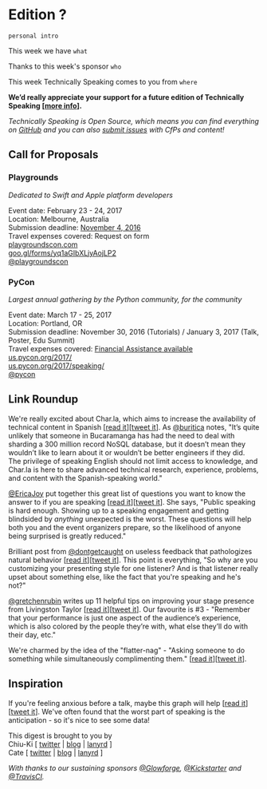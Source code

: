 # Edition ?

`personal intro`

This week we have `what`

Thanks to this week's sponsor `who`

This week Technically Speaking comes to you from `where`

**We’d really appreciate your support for a future edition of Technically Speaking [[more info](http://www.techspeak.email/sponsorship/)].**  

*Technically Speaking is Open Source, which means you can find everything on [GitHub](https://github.com/catehstn/technically-speaking/) and you can also [submit issues](https://github.com/catehstn/technically-speaking/issues/new) with CfPs and content!*  

## Call for Proposals

### Playgrounds
*Dedicated to Swift and Apple platform developers*

Event date: February 23 - 24, 2017  
Location: Melbourne, Australia  
Submission deadline: [November 4, 2016](https://twitter.com/playgroundscon/status/787052035434831872)  
Travel expenses covered: Request on form  
[playgroundscon.com](http://www.playgroundscon.com/)  
[goo.gl/forms/yq1aGIbXLjyAojLP2](https://goo.gl/forms/yq1aGIbXLjyAojLP2)  
[@playgroundscon](https://twitter.com/playgroundscon)


### PyCon
*Largest annual gathering by the Python community, for the community*

Event date: March 17 - 25, 2017  
Location: Portland, OR  
Submission deadline: November 30, 2016 (Tutorials) / January 3, 2017 (Talk, Poster, Edu Summit)  
Travel expenses covered: [Financial Assistance available](https://us.pycon.org/2017/financial-assistance/)  
[us.pycon.org/2017/](https://us.pycon.org/2017/)  
[us.pycon.org/2017/speaking/](https://us.pycon.org/2017/speaking/)  
[@pycon](https://twitter.com/pycon)



## Link Roundup

We're really excited about Char.la, which aims to increase the availability of technical content in Spanish [[read it](https://medium.com/colombia-dev/announcing-char-la-helping-bridge-the-spanish-speaking-tech-knowledge-gap-3d3bf56aea9e#.8nkv4dgap)][[tweet it](https://twitter.com/home?status=Announcing%20Char.la%E2%80%8A%E2%80%94%E2%80%8AHelping%20bridge%20the%20Spanish%20speaking%20tech%20knowledge%20gap%20by%20%40buritica%20https%3A//medium.com/colombia-dev/announcing-char-la-helping-bridge-the-spanish-speaking-tech-knowledge-gap-3d3bf56aea9e%23.8nkv4dgap%20via%20%40techspeakdigest)]. As [@buritica](http://twitter.com/buritica) notes, "It’s quite unlikely that someone in Bucaramanga has had the need to deal with sharding a 300 million record NoSQL database, but it doesn’t mean they wouldn’t like to learn about it or wouldn’t be better engineers if they did. The privilege of speaking English should not limit access to knowledge, and Char.la is here to share advanced technical research, experience, problems, and content with the Spanish-speaking world."

[@EricaJoy](http://twitter.com/ericajoy) put together this great list of questions you want to know the answer to if you are speaking [[read it](https://medium.com/@ericajoy/what-to-expect-when-youre-speaking-89bc6efc1706#.p1vnxx365)][[tweet it](https://twitter.com/home?status=What%20to%20Expect%20When%20You%E2%80%99re%20Speaking%20by%20%40EricaJoy%20https%3A//medium.com/%40ericajoy/what-to-expect-when-youre-speaking-89bc6efc1706%23.p1vnxx365%20via%20%40techspeakdigest)]. She says, "Public speaking is hard enough. Showing up to a speaking engagement and getting blindsided by _anything_ unexpected is the worst. These questions will help both you and the event organizers prepare, so the likelihood of anyone being surprised is greatly reduced."

Brilliant post from [@dontgetcaught](http://twitter.com/dontgetcaught) on useless feedback that pathologizes natural behavior [[read it](http://eloquentwoman.blogspot.com/2016/10/lets-stop-tormenting-speakers-about.html)][[tweet it](https://twitter.com/home?status=Let%27s%20stop%20tormenting%20speakers%20about%20these%20four%20normal%20qualities%20by%20%40dontgetcaught%20http%3A//eloquentwoman.blogspot.com/2016/10/lets-stop-tormenting-speakers-about.html%20via%20%40techspeakdigest)]. This point is everything, "So why are you customizing your presenting style for one listener? And is that listener really upset about something else, like the fact that you're speaking and he's not?"

[@gretchenrubin](http://twitter.com/gretchenrubin) writes up 11 helpful tips on improving your stage presence from Livingston Taylor [[read it](http://gretchenrubin.com/happiness_project/2016/10/11-tips-for-toast-speech-presentation/)][[tweet it](https://twitter.com/home?status=11%20Tips%20for%20Improving%20Your%20Toast,%20Speech,%20or%20Presentation%20by%20%40gretchenrubin%20http%3A//gretchenrubin.com/happiness_project/2016/10/11-tips-for-toast-speech-presentation%20via%20%40techspeakdigest)]. Our favourite is #3 - "Remember that your performance is just one aspect of the audience’s experience, which is also colored by the people they’re with, what else they’ll do with their day, etc."

We're charmed by the idea of the "flatter-nag" - "Asking someone to do something while simultaneously complimenting them." [[read it](https://kpresner.com/2014/06/09/the-gentle-art-of-the-flatter-nag/)][[tweet it](https://twitter.com/home?status=The%20Gentle%20Art%20of%20the%20Flatter-Nag%20by%20%40zoonini%20https%3A//kpresner.com/2014/06/09/the-gentle-art-of-the-flatter-nag/%20via%20%40techspeakdigest)].

## Inspiration

If you're feeling anxious before a talk, maybe this graph will help [[read it](https://www.reddit.com/r/dataisbeautiful/comments/4ybkmk/heart_rate_during_conference_presentation_oc/)][[tweet it](https://twitter.com/home?status=Too%20Many%20Requests%20https%3A//www.reddit.com/r/dataisbeautiful/comments/4ybkmk/heart_rate_during_conference_presentation_oc/%20via%20%40techspeakdigest)]. We've often found that the worst part of speaking is the anticipation - so it's nice to see some data!  


This digest is brought to you by  
Chiu-Ki [ [twitter](https://twitter.com/chiuki) | [blog](http://blog.sqisland.com/) | [lanyrd](http://lanyrd.com/profile/chiuki/) ]  
Cate [ [twitter](https://twitter.com/catehstn) | [blog](http://www.catehuston.com/blog/) | [lanyrd](http://lanyrd.com/profile/catehstn/) ]

*With thanks to our sustaining sponsors [@Glowforge](http://twitter.com/glowforge), [@Kickstarter](http://twitter.com/kickstarter) and [@TravisCI](http://twitter.com/travisci).*
